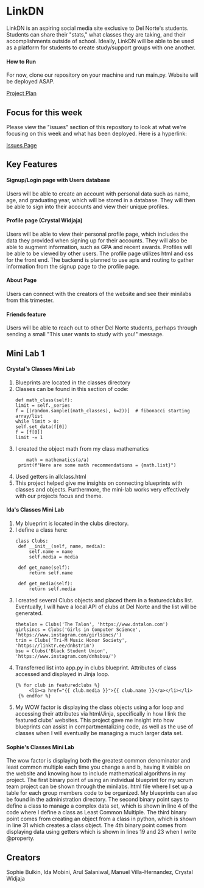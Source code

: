 # LinkDN

LinkDN is an aspiring social media site exclusive to Del Norte's students. Students can share their "stats," what classes they are taking, and their accomplishments outside of school. Ideally, LinkDN will be able to be used as a platform for students to create study/support groups with one another. 

#### How to Run

For now, clone our repository on your machine and run main.py. Website will be deployed ASAP. 

[Project Plan](https://docs.google.com/document/d/1FGxx_jWIMwzBsvnnm7vjAKN-VX4sEd5dISR_Y26ovc8/edit)

## Focus for this week

Please view the "issues" section of this repository to look at what we're focusing on this week and what has been deployed. Here is a hyperlink:

[Issues Page](https://github.com/Mewe14/P3Platypodes/issues)

## Key Features

#### Signup/Login page with Users database

Users will be able to create an account with personal data such as name, age, and graduating year, which will be stored in a database. They will then be able to sign into their accounts and view their unique profiles. 

#### Profile page (Crystal Widjaja)

Users will be able to view their personal profile page, which includes the data they provided when signing up for their accounts. They will also be able to augment information, such as GPA and recent awards. Profiles will be able to be viewed by other users. The profile page utilizes html and css for the front end. The backend is planned to use apis and routing to gather information from the signup page to the profile page.

#### About Page

Users can connect with the creators of the website and see their minilabs from this trimester.

#### Friends feature

Users will be able to reach out to other Del Norte students, perhaps through sending a small "This user wants to study with you!" message. 


## Mini Lab 1

#### Crystal's Classes Mini Lab

1. Blueprints are located in the classes directory
2. Classes can be found in this section of code:
   ````
   def math_class(self):
   limit = self._series
   f = [(random.sample((math_classes), k=2))]  # fibonacci starting array/list
   while limit > 0:
   self.set_data(f[0])
   f = [f[0]]
   limit -= 1
3. I created the object math from my class mathematics
   ````
       math = mathematics(a/a)
    print(f"Here are some math recommendations = {math.list}")
4. Used getters in allclass.html
5. This project helped give me insights on connecting blueprints with classes and objects. Furthermore, the mini-lab works very effectively with our projects focus and theme.  

#### Ida's Classes Mini Lab

1. My blueprint is located in the clubs directory.
2. I define a class here: 
   ````
   class Clubs:
    def __init__(self, name, media):
        self.name = name
        self.media = media

    def get_name(self):
        return self.name

    def get_media(self):
        return self.media
3. I created several Clubs objects and placed them in a featuredclubs list. Eventually, I will have a local API of clubs at Del Norte and the list will be generated.
   ````
   thetalon = Clubs('The Talon', 'https://www.dntalon.com')
   girlsincs = Clubs('Girls in Computer Science', 'https://www.instagram.com/girlsincs/')
   trim = Clubs('Tri-M Music Honor Society', 'https://linktr.ee/dnhstrim')
   bsu = Clubs('Black Student Union', 'https://www.instagram.com/dnhsbsu/')
4. Transferred list into app.py in clubs blueprint. Attributes of class accessed and displayed in Jinja loop.
   ````
   {% for club in featuredclubs %}
        <li><a href="{{ club.media }}">{{ club.name }}</a></li></li>
    {% endfor %}
5. My WOW factor is displaying the class objects using a for loop and accessing their attributes via html/Jinja, specifically in how I link the featured clubs' websites. This project gave me insight into how blueprints can assist in compartmentalizing code, as well as the use of classes when I will eventually be managing a much larger data set.
#### Sophie's Classes Mini Lab
The wow factor is displaying both the greatest common denominator and least common multiple each time you change a and b, having it visible on the website and knowing how to include mathematical algorithms in my project. The first binary point of using an individual blueprint for my scrum team project can be shown through the minilabs. html file where I set up a table for each group members code to be organized. My blueprints can also be found in the administration directory. The second binary point says to define a class to manage a complex data set, which is shown in line 4 of the code where I define a class as Least Common Multiple. The third binary point comes from creating an object from a class in python, which is shown in line 31 which creates a class object. The 4th binary point comes from displaying data using getters which is shown in lines 19 and 23 when I write @property.  </h2>

## Creators

Sophie Bulkin, Ida Mobini, Arul Salaniwal, Manuel Villa-Hernandez, Crystal Widjaja
